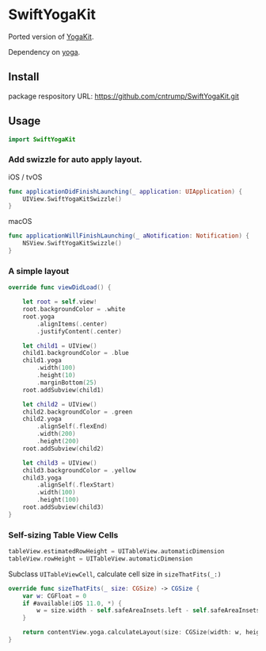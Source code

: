 # SwiftYogaKit

Ported version of [YogaKit](https://github.com/cntrump/yoga/tree/master/YogaKit).

Dependency on [yoga](https://github.com/cntrump/yoga).

## Install

package respository URL: https://github.com/cntrump/SwiftYogaKit.git

## Usage

```swift
import SwiftYogaKit
```

### Add swizzle for auto apply layout.

iOS / tvOS

```swift
func applicationDidFinishLaunching(_ application: UIApplication) {
    UIView.SwiftYogaKitSwizzle()
}
```

macOS

```swift
func applicationWillFinishLaunching(_ aNotification: Notification) {
    NSView.SwiftYogaKitSwizzle()
}
```

### A simple layout

```swift
override func viewDidLoad() {

    let root = self.view!
    root.backgroundColor = .white
    root.yoga
        .alignItems(.center)
        .justifyContent(.center)

    let child1 = UIView()
    child1.backgroundColor = .blue
    child1.yoga
        .width(100)
        .height(10)
        .marginBottom(25)
    root.addSubview(child1)

    let child2 = UIView()
    child2.backgroundColor = .green
    child2.yoga
        .alignSelf(.flexEnd)
        .width(200)
        .height(200)
    root.addSubview(child2)

    let child3 = UIView()
    child3.backgroundColor = .yellow
    child3.yoga
        .alignSelf(.flexStart)
        .width(100)
        .height(100)
    root.addSubview(child3)
}
```

### Self-sizing Table View Cells

```swift
tableView.estimatedRowHeight = UITableView.automaticDimension
tableView.rowHeight = UITableView.automaticDimension
```

Subclass `UITableViewCell`, calculate cell size in `sizeThatFits(_:)`

```swift
override func sizeThatFits(_ size: CGSize) -> CGSize {
    var w: CGFloat = 0
    if #available(iOS 11.0, *) {
        w = size.width - self.safeAreaInsets.left - self.safeAreaInsets.right
    }

    return contentView.yoga.calculateLayout(size: CGSize(width: w, height: .nan))
}
```
